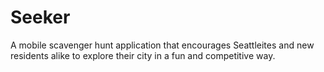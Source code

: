 # Seeker
A mobile scavenger hunt application that encourages Seattleites and new residents alike to explore their city in a fun and competitive way.
